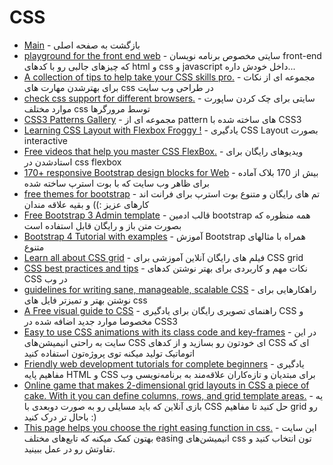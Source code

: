# CSS


- [Main](./README.md) - بازگشت به صفحه اصلی 
- [playground for the front end web](http://codepen.io) - سایتی مخصوص برنامه نویسان front-end که چیزهای جالبی رو با کدهای html و css و javascript داخل خودش داره...
- [A collection of tips to help take your CSS skills pro.](http://github.com/AllThingsSmitty/css-protips) - مجموعه ای از نکات برای بهترشدن مهارت های css در طراحی وب سایت
- [check css support for different browsers.](http://caniuse.com) - سایتی برای چک کردن ساپورت موارد مختلف css توسط مرورگرها
- [CSS3 Patterns Gallery](http://lea.verou.me/css3patterns) - مجموعه ای از pattern های ساخته شده با CSS3
- [Learning CSS Layout with Flexbox Froggy !](http://flexboxfroggy.com) - یادگیری CSS Layout بصورت interactive 
- [Free videos that help you master CSS FlexBox.](http://flexbox.io) - ویدیوهای رایگان برای استادشدن در css flexbox
- [170+ responsive Bootstrap design blocks for Web](http://github.com/froala/design-blocks) - بیش از 170 بلاک آماده برای ظاهر وب سایت که با بوت استرپ ساخته شده
- [free themes for bootstrap](http://bootswatch.com) - تم های رایگان و متنوع بوت استرپ برای فرانت اند کارهای عزیز :)) و بقیه علاقه مندان
- [Free Bootstrap 3 Admin template](http://github.com/puikinsh/gentelella) - قالب ادمین bootstrap همه منظوره که بصورت متن باز و رایگان قابل استفاده است
- [Bootstrap 4 Tutorial with examples](http://quackit.com/bootstrap/bootstrap_4/tutorial) - آموزش Bootstrap همراه با مثالهای متنوع
- [Learn all about CSS grid](http://cssgrid.io) - فیلم های رایگان آنلاین آموزشی برای CSS grid
- [CSS best practices and tips](http://codeguide.co) - نکات مهم و کاربردی برای بهتر نوشتن کدهای CSS در وب
- [guidelines for writing sane, manageable, scalable CSS](http://cssguidelin.es) - راهکارهایی برای نوشتن بهتر و تمیزتر فایل های css
- [A Free visual guide to CSS](http://cssreference.io) - راهنمای تصویری رایگان برای یادگیری CSS و مخصوصا موارد جدید اضافه شده در CSS3
- [Easy to use CSS animations with its class code and key-frames](https://animista.net)  - در این سایت به راحتی انیمیشن‌های CSS ای خودتون رو بسازید و از کدهای CSS ای که اتوماتیک تولید میکنه توی پروژه‌تون استفاده کنید
- [Friendly web development tutorials for complete beginners](http://internetingishard.com) - یادگیری مفاهیم پایه HTML و CSS برای مبتدیان و تازه‌کاران علاقه‌مند به برنامه‌نویسی وب
- [Online game that makes 2-dimensional grid layouts in CSS a piece of cake. With it you can define columns, rows, and grid template areas.](http://cssgridgarden.com) - یه بازی آنلاین که باید مسایلی رو به صورت دوبعدی با CSS حل کنید تا مفاهیم grid رو باحال تر درک کنید :)
- [This page helps you choose the right easing function in css.](https://easings.net) - این سایت بهتون کمک میکنه که تابع‌های مختلف easing انیمیشن‌های css تون انتخاب کنید و تفاوتش رو در عمل ببینید.
